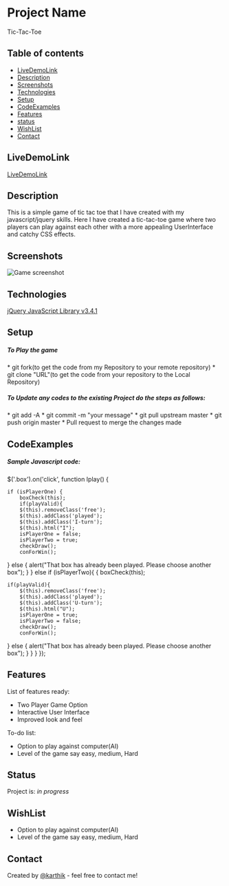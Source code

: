 # Project Name
Tic-Tac-Toe

## Table of contents
* [LiveDemoLink](#LiveDemoLink)
* [Description](#Description)
* [Screenshots](#screenshots)
* [Technologies](#technologies)
* [Setup](#Setup)
* [CodeExamples](#CodeExamples)
* [Features](#features)
* [status](#status)
* [WishList](#WishList)
* [Contact](#contact)

## LiveDemoLink
[LiveDemoLink](https://karthikeyansekar-sydney.github.io/tictactoe/)

## Description
This is a simple game of tic tac toe that I have created with my javascript/jquery skills. Here I have created a tic-tac-toe game where two players can play against each other with a more appealing UserInterface and catchy CSS effects.

## Screenshots
![Game screenshot](images/ScreenShot_game.png)

## Technologies
[jQuery JavaScript Library v3.4.1 ](https://jquery.com/)

## Setup
<h5>To Play the game</h5>
* git fork(to get the code from my Repository to your remote repository)
* git clone "URL"(to get the code from your repository to the Local Repository)

<h5>To Update any codes to the existing Project do the steps as follows:</h5>
* git add -A
* git commit -m "your message"
* git pull upstream master
* git push origin master
* Pull request to merge the changes made


## CodeExamples
<h5>Sample Javascript code:</h5>

$('.box').on('click', function Iplay() {

	if (isPlayerOne) {
		boxCheck(this);
		if(playValid){
		$(this).removeClass('free');
		$(this).addClass('played');
		$(this).addClass('I-turn');
		$(this).html("I");
		isPlayerOne = false;
		isPlayerTwo = true;
		checkDraw();
		conForWin();
}
	 else {
		alert("That box has already been played. Please choose another box");
	}
}
else if (isPlayerTwo){
	{
			boxCheck(this);

    if(playValid){
        $(this).removeClass('free');
    	$(this).addClass('played');
		$(this).addClass('U-turn');
		$(this).html("U");
		isPlayerOne = true;
		isPlayerTwo = false;
		checkDraw();
		conForWin();
}
	else {
		alert("That box has already been played. Please choose another box");
	}
}
}
});

## Features
List of features ready:
* Two Player Game Option
* Interactive User Interface
* Improved look and feel

To-do list:
* Option to play against computer(AI)
* Level of the game say easy, medium, Hard

## Status
Project is: _in progress_

## WishList
* Option to play against computer(AI)
* Level of the game say easy, medium, Hard

## Contact
Created by [@karthik](karthikeyansep27@gmail.com) - feel free to contact me!
